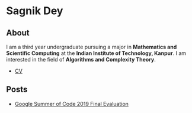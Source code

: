 # Sagnik Dey
## About
I am a third year undergraduate pursuing a major in **Mathematics and Scientific Computing** at the **Indian Institute of Technology, Kanpur**. I am interested in the field of **Algorithms and Complexity Theory**.
* [CV](170605_2.pdf)
## Posts
* [Google Summer of Code 2019 Final Evaluation](GSoC)
